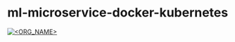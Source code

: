 # ml-microservice-docker-kubernetes

[![<ORG_NAME>](https://circleci.com/gh/irtaza06/ml-microservice-docker-kubernetes.svg?style=svg)](https://circleci.com/gh/irtaza06/ml-microservice-docker-kubernetes)

 
